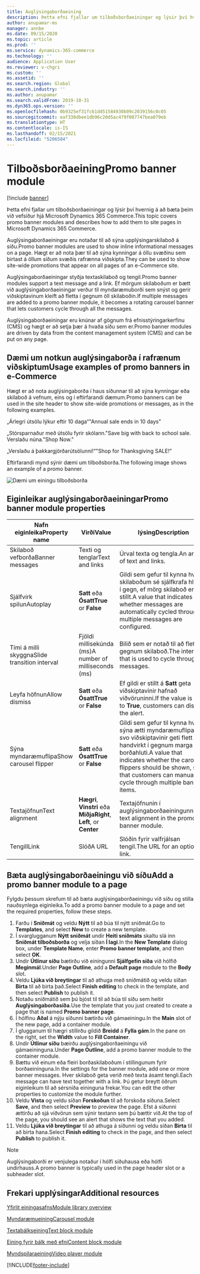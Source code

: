 ```yaml
---
title: Auglýsingaborðaeining
description: Þetta efni fjallar um tilboðsborðaeiningar og lýsir því hvernig á að bæta þeim við vefsíður hjá Microsoft Dynamics 365 Commerce.
author: anupamar-ms
manager: annbe
ms.date: 09/15/2020
ms.topic: article
ms.prod: ''
ms.service: dynamics-365-commerce
ms.technology: ''
audience: Application User
ms.reviewer: v-chgri
ms.custom: ''
ms.assetid: ''
ms.search.region: Global
ms.search.industry: ''
ms.author: anupamar
ms.search.validFrom: 2019-10-31
ms.dyn365.ops.version: ''
ms.openlocfilehash: 0b9325ef31fc61d451584930b09c2039156c0c05
ms.sourcegitcommit: eaf330dbee1db96c20d5ac479f007747bea079eb
ms.translationtype: HT
ms.contentlocale: is-IS
ms.lasthandoff: 02/15/2021
ms.locfileid: "5206584"
---
```

# <a name="promo-banner-module"></a><span data-ttu-id="d4eb4-103">Tilboðsborðaeining</span><span class="sxs-lookup"><span data-stu-id="d4eb4-103">Promo banner module</span></span>

[!include [banner](includes/banner.md)]

<span data-ttu-id="d4eb4-104">Þetta efni fjallar um tilboðsborðaeiningar og lýsir því hvernig á að bæta þeim við vefsíður hjá Microsoft Dynamics 365 Commerce.</span><span class="sxs-lookup"><span data-stu-id="d4eb4-104">This topic covers promo banner modules and describes how to add them to site pages in Microsoft Dynamics 365 Commerce.</span></span>

<span data-ttu-id="d4eb4-105">Auglýsingaborðaeiningar eru notaðar til að sýna upplýsingarskilaboð á síðu.</span><span class="sxs-lookup"><span data-stu-id="d4eb4-105">Promo banner modules are used to show inline informational messages on a page.</span></span> <span data-ttu-id="d4eb4-106">Hægt er að nota þær til að sýna kynningar á öllu svæðinu sem birtast á öllum síðum svæðis rafrænna viðskipta.</span><span class="sxs-lookup"><span data-stu-id="d4eb4-106">They can be used to show site-wide promotions that appear on all pages of an e-Commerce site.</span></span> 

<span data-ttu-id="d4eb4-107">Auglýsingaborðaeiningar styðja textaskilaboð og tengil.</span><span class="sxs-lookup"><span data-stu-id="d4eb4-107">Promo banner modules support a text message and a link.</span></span> <span data-ttu-id="d4eb4-108">Ef mörgum skilaboðum er bætt við auglýsingaborðaeiningar verður til myndaræmuborði sem snýst og gerir viðskiptavinum kleift að fletta í gegnum öll skilaboðin.</span><span class="sxs-lookup"><span data-stu-id="d4eb4-108">If multiple messages are added to a promo banner module, it becomes a rotating carousel banner that lets customers cycle through all the messages.</span></span> 

<span data-ttu-id="d4eb4-109">Auglýsingaborðaeiningar eru knúnar af gögnum frá efnisstýringarkerfinu (CMS) og hægt er að setja þær á hvaða síðu sem er.</span><span class="sxs-lookup"><span data-stu-id="d4eb4-109">Promo banner modules are driven by data from the content management system (CMS) and can be put on any page.</span></span>

## <a name="usage-examples-of-promo-banners-in-e-commerce"></a><span data-ttu-id="d4eb4-110">Dæmi um notkun auglýsingaborða í rafrænum viðskiptum</span><span class="sxs-lookup"><span data-stu-id="d4eb4-110">Usage examples of promo banners in e-Commerce</span></span>

<span data-ttu-id="d4eb4-111">Hægt er að nota auglýsingaborða í haus síðunnar til að sýna kynningar eða skilaboð á vefnum, eins og í eftirfarandi dæmum.</span><span class="sxs-lookup"><span data-stu-id="d4eb4-111">Promo banners can be used in the site header to show site-wide promotions or messages, as in the following examples.</span></span>

<span data-ttu-id="d4eb4-112">„Árlegri útsölu lýkur eftir 10 daga“</span><span class="sxs-lookup"><span data-stu-id="d4eb4-112">"Annual sale ends in 10 days"</span></span>

<span data-ttu-id="d4eb4-113">„Stórsparnaður með útsölu fyrir skólann.</span><span class="sxs-lookup"><span data-stu-id="d4eb4-113">"Save big with back to school sale.</span></span> <span data-ttu-id="d4eb4-114">Verslaðu núna."</span><span class="sxs-lookup"><span data-stu-id="d4eb4-114">Shop Now."</span></span>

<span data-ttu-id="d4eb4-115">„Verslaðu á þakkargjörðarútsölunni!“</span><span class="sxs-lookup"><span data-stu-id="d4eb4-115">"Shop for Thanksgiving SALE!"</span></span> 

<span data-ttu-id="d4eb4-116">Eftirfarandi mynd sýnir dæmi um tilboðsborða.</span><span class="sxs-lookup"><span data-stu-id="d4eb4-116">The following image shows an example of a promo banner.</span></span>

![Dæmi um einingu tilboðsborða](./media/ecommerce-Promobanner.PNG)

## <a name="promo-banner-module-properties"></a><span data-ttu-id="d4eb4-118">Eiginleikar auglýsingaborðaeiningar</span><span class="sxs-lookup"><span data-stu-id="d4eb4-118">Promo banner module properties</span></span>

| <span data-ttu-id="d4eb4-119">Nafn eiginleika</span><span class="sxs-lookup"><span data-stu-id="d4eb4-119">Property name</span></span>             | <span data-ttu-id="d4eb4-120">Virði</span><span class="sxs-lookup"><span data-stu-id="d4eb4-120">Value</span></span>                              | <span data-ttu-id="d4eb4-121">lýsing</span><span class="sxs-lookup"><span data-stu-id="d4eb4-121">Description</span></span> |
|---------------------------|------------------------------------|-------------|
| <span data-ttu-id="d4eb4-122">Skilaboð vefborða</span><span class="sxs-lookup"><span data-stu-id="d4eb4-122">Banner messages</span></span>           | <span data-ttu-id="d4eb4-123">Texti og tenglar</span><span class="sxs-lookup"><span data-stu-id="d4eb4-123">Text and links</span></span>                     | <span data-ttu-id="d4eb4-124">Úrval texta og tengla.</span><span class="sxs-lookup"><span data-stu-id="d4eb4-124">An array of text and links.</span></span> |
| <span data-ttu-id="d4eb4-125">Sjálfvirk spilun</span><span class="sxs-lookup"><span data-stu-id="d4eb4-125">Autoplay</span></span>                  | <span data-ttu-id="d4eb4-126">**Satt** eða **Ósatt**</span><span class="sxs-lookup"><span data-stu-id="d4eb4-126">**True** or **False**</span></span>              | <span data-ttu-id="d4eb4-127">Gildi sem gefur til kynna hvort skilaboðum sé sjálfkrafa hleypt í gegn, ef mörg skilaboð eru stillt.</span><span class="sxs-lookup"><span data-stu-id="d4eb4-127">A value that indicates whether messages are automatically cycled through, if multiple messages are configured.</span></span> |
| <span data-ttu-id="d4eb4-128">Tími á milli skyggna</span><span class="sxs-lookup"><span data-stu-id="d4eb4-128">Slide transition interval</span></span> | <span data-ttu-id="d4eb4-129">Fjöldi millisekúnda (ms)</span><span class="sxs-lookup"><span data-stu-id="d4eb4-129">A number of milliseconds (ms)</span></span>      | <span data-ttu-id="d4eb4-130">Bilið sem er notað til að fletta í gegnum skilaboð.</span><span class="sxs-lookup"><span data-stu-id="d4eb4-130">The interval that is used to cycle through messages.</span></span> |
| <span data-ttu-id="d4eb4-131">Leyfa höfnun</span><span class="sxs-lookup"><span data-stu-id="d4eb4-131">Allow dismiss</span></span>             | <span data-ttu-id="d4eb4-132">**Satt** eða **Ósatt**</span><span class="sxs-lookup"><span data-stu-id="d4eb4-132">**True** or **False**</span></span>              | <span data-ttu-id="d4eb4-133">Ef gildi er stillt á **Satt** geta viðskiptavinir hafnað viðvöruninni.</span><span class="sxs-lookup"><span data-stu-id="d4eb4-133">If the value is set to **True**, customers can dismiss the alert.</span></span> |
| <span data-ttu-id="d4eb4-134">Sýna myndaræmuflipa</span><span class="sxs-lookup"><span data-stu-id="d4eb4-134">Show carousel flipper</span></span>     | <span data-ttu-id="d4eb4-135">**Satt** eða **Ósatt**</span><span class="sxs-lookup"><span data-stu-id="d4eb4-135">**True** or **False**</span></span>              | <span data-ttu-id="d4eb4-136">Gildi sem gefur til kynna hvort sýna ætti myndaræmuflipana svo viðskiptavinir geti flett handvirkt í gegnum marga borðahluti.</span><span class="sxs-lookup"><span data-stu-id="d4eb4-136">A value that indicates whether the carousel flippers should be shown, so that customers can manually cycle through multiple banner items.</span></span> |
| <span data-ttu-id="d4eb4-137">Textajöfnun</span><span class="sxs-lookup"><span data-stu-id="d4eb4-137">Text alignment</span></span>            | <span data-ttu-id="d4eb4-138">**Hægri**, **Vinstri** eða **Miðja**</span><span class="sxs-lookup"><span data-stu-id="d4eb4-138">**Right**, **Left**, or **Center**</span></span> | <span data-ttu-id="d4eb4-139">Textajöfnunin í auglýsingaborðaeiningunni.</span><span class="sxs-lookup"><span data-stu-id="d4eb4-139">The text alignment in the promo banner module.</span></span> |
| <span data-ttu-id="d4eb4-140">Tengill</span><span class="sxs-lookup"><span data-stu-id="d4eb4-140">Link</span></span>                      | <span data-ttu-id="d4eb4-141">Slóð</span><span class="sxs-lookup"><span data-stu-id="d4eb4-141">A URL</span></span>                              | <span data-ttu-id="d4eb4-142">Slóðin fyrir valfrjálsan tengil.</span><span class="sxs-lookup"><span data-stu-id="d4eb4-142">The URL for an optional link.</span></span> |

## <a name="add-a-promo-banner-module-to-a-page"></a><span data-ttu-id="d4eb4-143">Bæta auglýsingaborðaeiningu við síðu</span><span class="sxs-lookup"><span data-stu-id="d4eb4-143">Add a promo banner module to a page</span></span> 

<span data-ttu-id="d4eb4-144">Fylgdu þessum skrefum til að bæta auglýsingaborðaeiningu við síðu og stilla nauðsynlega eiginleika.</span><span class="sxs-lookup"><span data-stu-id="d4eb4-144">To add a promo banner module to a page and set the required properties, follow these steps.</span></span>

1. <span data-ttu-id="d4eb4-145">Farðu í **Sniðmát** og veldu **Nýtt** til að búa til nýtt sniðmát.</span><span class="sxs-lookup"><span data-stu-id="d4eb4-145">Go to **Templates**, and select **New** to create a new template.</span></span>
1. <span data-ttu-id="d4eb4-146">Í svarglugganum **Nýtt sniðmát** undir **Heiti sniðmáts** skaltu slá inn **Sniðmát tilboðsborða** og velja síðan **Í lagi**.</span><span class="sxs-lookup"><span data-stu-id="d4eb4-146">In the **New Template** dialog box, under **Template Name**, enter **Promo banner template**, and then select **OK**.</span></span>
1. <span data-ttu-id="d4eb4-147">Undir **Útlínur síðu** bætirðu við einingunni **Sjálfgefin síða** við hólfið **Meginmál**.</span><span class="sxs-lookup"><span data-stu-id="d4eb4-147">Under **Page Outline**, add a **Default page** module to the **Body** slot.</span></span> 
1. <span data-ttu-id="d4eb4-148">Veldu **Ljúka við breytingar** til að athuga með sniðmátið og veldu síðan **Birta** til að birta það.</span><span class="sxs-lookup"><span data-stu-id="d4eb4-148">Select **Finish editing** to check in the template, and then select **Publish** to publish it.</span></span> 
1. <span data-ttu-id="d4eb4-149">Notaðu sniðmátið sem þú bjóst til til að búa til síðu sem heitir **Auglýsingaborðasíða**.</span><span class="sxs-lookup"><span data-stu-id="d4eb4-149">Use the template that you just created to create a page that is named **Promo banner page**.</span></span> 
1. <span data-ttu-id="d4eb4-150">Í hólfinu **Aðal** á nýju síðunni bætirðu við gámaeiningu.</span><span class="sxs-lookup"><span data-stu-id="d4eb4-150">In the **Main** slot of the new page, add a container module.</span></span> 
1. <span data-ttu-id="d4eb4-151">Í glugganum til hægri stillirðu gildið **Breidd** á **Fylla gám**.</span><span class="sxs-lookup"><span data-stu-id="d4eb4-151">In the pane on the right, set the **Width** value to **Fill Container**.</span></span>
1. <span data-ttu-id="d4eb4-152">Undir **Útlínur síðu** bæirðu auglýsingaborðaeiningu við gámaeininguna.</span><span class="sxs-lookup"><span data-stu-id="d4eb4-152">Under **Page Outline**, add a promo banner module to the container module.</span></span>
1. <span data-ttu-id="d4eb4-153">Bættu við einum eða fleiri borðaskilaboðum í stillingunum fyrir borðaeininguna.</span><span class="sxs-lookup"><span data-stu-id="d4eb4-153">In the settings for the banner module, add one or more banner messages.</span></span> <span data-ttu-id="d4eb4-154">Hver skilaboð geta verið með texta ásamt tengli.</span><span class="sxs-lookup"><span data-stu-id="d4eb4-154">Each message can have text together with a link.</span></span> <span data-ttu-id="d4eb4-155">Þú getur breytt öðrum eiginleikum til að sérsníða eininguna frekar.</span><span class="sxs-lookup"><span data-stu-id="d4eb4-155">You can edit the other properties to customize the module further.</span></span>
1. <span data-ttu-id="d4eb4-156">Veldu **Vista** og veldu síðan **Forskoðun** til að forskoða síðuna.</span><span class="sxs-lookup"><span data-stu-id="d4eb4-156">Select **Save**, and then select **Preview** to preview the page.</span></span> <span data-ttu-id="d4eb4-157">Efst á síðunni ættirðu að sjá viðvörun sem sýnir textann sem þú bættir við.</span><span class="sxs-lookup"><span data-stu-id="d4eb4-157">At the top of the page, you should see an alert that shows the text that you added.</span></span>
1. <span data-ttu-id="d4eb4-158">Veldu **Ljúka við breytingar** til að athuga á síðunni og veldu síðan **Birta** til að birta hana.</span><span class="sxs-lookup"><span data-stu-id="d4eb4-158">Select **Finish editing** to check in the page, and then select **Publish** to publish it.</span></span>

> [!NOTE]
> <span data-ttu-id="d4eb4-159">Auglýsingaborði er venjulega notaður í hólfi síðuhausa eða hólfi undirhauss.</span><span class="sxs-lookup"><span data-stu-id="d4eb4-159">A promo banner is typically used in the page header slot or a subheader slot.</span></span>


## <a name="additional-resources"></a><span data-ttu-id="d4eb4-160">Frekari upplýsingar</span><span class="sxs-lookup"><span data-stu-id="d4eb4-160">Additional resources</span></span>

[<span data-ttu-id="d4eb4-161">Yfirlit einingasafns</span><span class="sxs-lookup"><span data-stu-id="d4eb4-161">Module library overview</span></span>](starter-kit-overview.md)

[<span data-ttu-id="d4eb4-162">Myndaræmueining</span><span class="sxs-lookup"><span data-stu-id="d4eb4-162">Carousel module</span></span>](add-carousel.md)

[<span data-ttu-id="d4eb4-163">Textabálkseining</span><span class="sxs-lookup"><span data-stu-id="d4eb4-163">Text block module</span></span>](add-content-rich-block.md)

[<span data-ttu-id="d4eb4-164">Eining fyrir bálk með efni</span><span class="sxs-lookup"><span data-stu-id="d4eb4-164">Content block module</span></span>](add-hero-module.md)

[<span data-ttu-id="d4eb4-165">Myndspilaraeining</span><span class="sxs-lookup"><span data-stu-id="d4eb4-165">Video player module</span></span>](add-video-player.md)


[!INCLUDE[footer-include](../includes/footer-banner.md)]